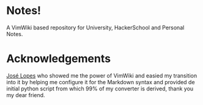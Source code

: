 # Notes!

A VimWiki based repository for University, HackerSchool and Personal Notes.

# Acknowledgements

[José Lopes](https://github.com/MIBismuth) who showed me the power of VimWiki and easied my transition into it by helping me configure it for the Markdown syntax and provided de initial python script from which 99% of my converter is derived, thank you my dear friend.
